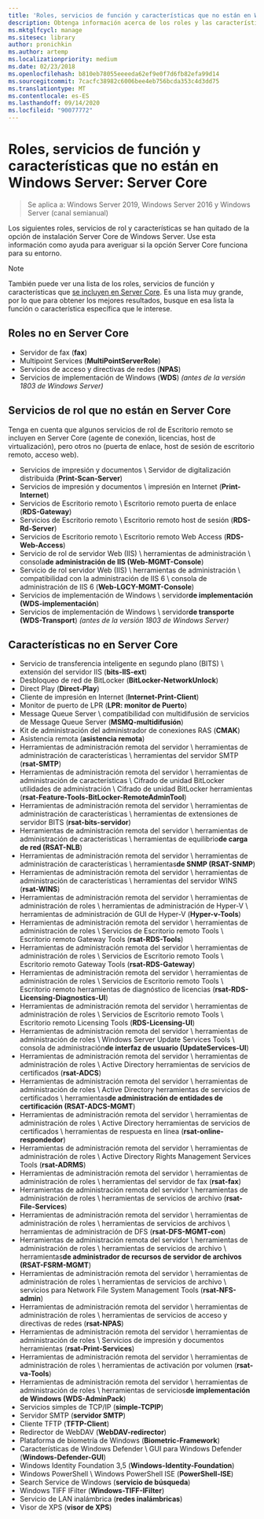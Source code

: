 ```yaml
---
title: 'Roles, servicios de función y características que no están en Windows Server: Server Core'
description: Obtenga información acerca de los roles y las características que no se incluyen en la opción de instalación Server Core para Windows Server.
ms.mktglfcycl: manage
ms.sitesec: library
author: pronichkin
ms.author: artemp
ms.localizationpriority: medium
ms.date: 02/23/2018
ms.openlocfilehash: b810eb78055eeeeda62ef9e0f7d6fb82efa99d14
ms.sourcegitcommit: 7cacfc38982c6006bee4eb756bcda353c4d3dd75
ms.translationtype: MT
ms.contentlocale: es-ES
ms.lasthandoff: 09/14/2020
ms.locfileid: "90077772"
---
```

# <a name="roles-role-services-and-features-not-in-windows-server---server-core"></a>Roles, servicios de función y características que no están en Windows Server: Server Core

> Se aplica a: Windows Server 2019, Windows Server 2016 y Windows Server (canal semianual)

Los siguientes roles, servicios de rol y características se han quitado de la opción de instalación Server Core de Windows Server. Use esta información como ayuda para averiguar si la opción Server Core funciona para su entorno.

> [!NOTE]
> También puede ver una lista de los roles, servicios de función y características que [se incluyen en Server Core](server-core-roles-and-services.md). Es una lista muy grande, por lo que para obtener los mejores resultados, busque en esa lista la función o característica específica que le interese.

## <a name="roles-not-in-server-core"></a>Roles no en Server Core

- Servidor de fax (**fax**)
- Multipoint Services (**MultiPointServerRole**)
- Servicios de acceso y directivas de redes (**NPAS**)
- Servicios de implementación de Windows (**WDS**) *(antes de la versión 1803 de Windows Server)*

## <a name="role-services-not-in-server-core"></a>Servicios de rol que no están en Server Core
Tenga en cuenta que algunos servicios de rol de Escritorio remoto se incluyen en Server Core (agente de conexión, licencias, host de virtualización), pero otros no (puerta de enlace, host de sesión de escritorio remoto, acceso web).

- Servicios de impresión y documentos \ Servidor de digitalización distribuida (**Print-Scan-Server**)
- Servicios de impresión y documentos \ impresión en Internet (**Print-Internet**)
- Servicios de Escritorio remoto \ Escritorio remoto puerta de enlace (**RDS-Gateway**)
- Servicios de Escritorio remoto \ Escritorio remoto host de sesión (**RDS-Rd-Server**)
- Servicios de Escritorio remoto \ Escritorio remoto Web Access (**RDS-Web-Access**)
- Servicio de rol de servidor Web (IIS) \ herramientas de administración \ consola**de administración de IIS (Web-MGMT-Console**)
- Servicio de rol servidor Web (IIS) \ herramientas de administración \ compatibilidad con la administración de IIS 6 \ consola de administración de IIS 6 (**Web-LGCY-MGMT-Console**)
- Servicios de implementación de Windows \ servidor**de implementación (WDS-implementación**)
- Servicios de implementación de Windows \ servidor**de transporte (WDS-Transport**) *(antes de la versión 1803 de Windows Server)*

## <a name="features-not-in-server-core"></a>Características no en Server Core
- Servicio de transferencia inteligente en segundo plano (BITS) \ extensión del servidor IIS (**bits-IIS-ext**)
- Desbloqueo de red de BitLocker (**BitLocker-NetworkUnlock**)
- Direct Play (**Direct-Play**)
- Cliente de impresión en Internet (**Internet-Print-Client**)
- Monitor de puerto de LPR (**LPR: monitor de Puerto**)
- Message Queue Server \ compatibilidad con multidifusión de servicios de Message Queue Server (**MSMQ-multidifusión**)
- Kit de administración del administrador de conexiones RAS (**CMAK**)
- Asistencia remota (**asistencia remota**)
- Herramientas de administración remota del servidor \ herramientas de administración de características \ herramientas del servidor SMTP (**rsat-SMTP**)
- Herramientas de administración remota del servidor \ herramientas de administración de características \ Cifrado de unidad BitLocker utilidades de administración \ Cifrado de unidad BitLocker herramientas (**rsat-Feature-Tools-BitLocker-RemoteAdminTool**)
- Herramientas de administración remota del servidor \ herramientas de administración de características \ herramientas de extensiones de servidor BITS (**rsat-bits-servidor**)
- Herramientas de administración remota del servidor \ herramientas de administración de características \ herramientas de equilibrio**de carga de red (RSAT-NLB**)
- Herramientas de administración remota del servidor \ herramientas de administración de características \ herramientas**de SNMP (RSAT-SNMP**)
- Herramientas de administración remota del servidor \ herramientas de administración de características \ herramientas del servidor WINS (**rsat-WINS**)
- Herramientas de administración remota del servidor \ herramientas de administración de roles \ herramientas de administración de Hyper-V \ herramientas de administración de GUI de Hyper-V (**Hyper-v-Tools**)
- Herramientas de administración remota del servidor \ herramientas de administración de roles \ Servicios de Escritorio remoto Tools \ Escritorio remoto Gateway Tools (**rsat-RDS-Tools**)
- Herramientas de administración remota del servidor \ herramientas de administración de roles \ Servicios de Escritorio remoto Tools \ Escritorio remoto Gateway Tools (**rsat-RDS-Gateway**)
- Herramientas de administración remota del servidor \ herramientas de administración de roles \ Servicios de Escritorio remoto Tools \ Escritorio remoto herramientas de diagnóstico de licencias (**rsat-RDS-Licensing-Diagnostics-UI**)
- Herramientas de administración remota del servidor \ herramientas de administración de roles \ Servicios de Escritorio remoto Tools \ Escritorio remoto Licensing Tools (**RDS-Licensing-UI**)
- Herramientas de administración remota del servidor \ herramientas de administración de roles \ Windows Server Update Services Tools \ consola de administración**de interfaz de usuario (UpdateServices-UI**)
- Herramientas de administración remota del servidor \ herramientas de administración de roles \ Active Directory herramientas de servicios de certificados (**rsat-ADCS**)
- Herramientas de administración remota del servidor \ herramientas de administración de roles \ Active Directory herramientas de servicios de certificados \ herramientas**de administración de entidades de certificación (RSAT-ADCS-MGMT**)
- Herramientas de administración remota del servidor \ herramientas de administración de roles \ Active Directory herramientas de servicios de certificados \ herramientas de respuesta en línea (**rsat-online-respondedor**)
- Herramientas de administración remota del servidor \ herramientas de administración de roles \ Active Directory Rights Management Services Tools (**rsat-ADRMS**)
- Herramientas de administración remota del servidor \ herramientas de administración de roles \ herramientas del servidor de fax (**rsat-fax**)
- Herramientas de administración remota del servidor \ herramientas de administración de roles \ herramientas de servicios de archivo (**rsat-File-Services**)
- Herramientas de administración remota del servidor \ herramientas de administración de roles \ herramientas de servicios de archivos \ herramientas de administración de DFS (**rsat-DFS-MGMT-con**)
- Herramientas de administración remota del servidor \ herramientas de administración de roles \ herramientas de servicios de archivo \ herramientas**de administrador de recursos de servidor de archivos (RSAT-FSRM-MGMT**)
- Herramientas de administración remota del servidor \ herramientas de administración de roles \ herramientas de servicios de archivo \ servicios para Network File System Management Tools (**rsat-NFS-admin**)
- Herramientas de administración remota del servidor \ herramientas de administración de roles \ herramientas de servicios de acceso y directivas de redes (**rsat-NPAS**)
- Herramientas de administración remota del servidor \ herramientas de administración de roles \ Servicios de impresión y documentos herramientas (**rsat-Print-Services**)
- Herramientas de administración remota del servidor \ herramientas de administración de roles \ herramientas de activación por volumen (**rsat-va-Tools**)
- Herramientas de administración remota del servidor \ herramientas de administración de roles \ herramientas de servicios**de implementación de Windows (WDS-AdminPack**)
- Servicios simples de TCP/IP (**simple-TCPIP**)
- Servidor SMTP (**servidor SMTP**)
- Cliente TFTP (**TFTP-Client**)
- Redirector de WebDAV (**WebDAV-redirector**)
- Plataforma de biometría de Windows (**Biometric-Framework**)
- Características de Windows Defender \ GUI para Windows Defender (**Windows-Defender-GUI**)
- Windows Identity Foundation 3,5 (**Windows-Identity-Foundation**)
- Windows PowerShell \ Windows PowerShell ISE (**PowerShell-ISE**)
- Search Service de Windows (**servicio de búsqueda**)
- Windows TIFF IFilter (**Windows-TIFF-IFilter**)
- Servicio de LAN inalámbrica (**redes inalámbricas**)
- Visor de XPS (**visor de XPS**)
